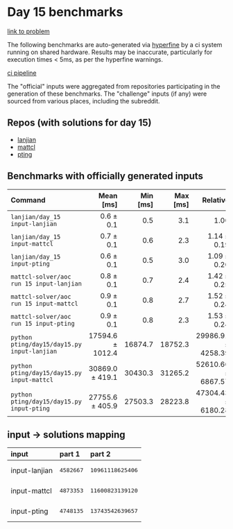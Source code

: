 # Day 15 benchmarks

[link to problem](http://adventofcode.com/2022/day/15)

The following benchmarks are auto-generated via [hyperfine](https://github.com/sharkdp/hyperfine) by a ci system running on shared hardware. Results may be inaccurate, particularly for execution times < 5ms, as per the hyperfine warnings.

[ci pipeline](http://ci.papercode.net:8080/teams/aoc2022/pipelines/aoc-compare-2022)

The "official" inputs were aggregated from repositories participating in the generation of these benchmarks. The "challenge" inputs (if any) were sourced from various places, including the subreddit.

## Repos (with solutions for day 15)


- [lanjian](https://github.com/LanJian/aoc-2022)
- [mattcl](https://github.com/mattcl/aoc2022)
- [pting](https://github.com/pting/aoc2022)

## Benchmarks with officially generated inputs
| Command | Mean [ms] | Min [ms] | Max [ms] | Relative |
|:---|---:|---:|---:|---:|
| `lanjian/day_15 input-lanjian` | 0.6 ± 0.1 | 0.5 | 3.1 | 1.00 |
| `lanjian/day_15 input-mattcl` | 0.7 ± 0.1 | 0.6 | 2.3 | 1.14 ± 0.19 |
| `lanjian/day_15 input-pting` | 0.6 ± 0.1 | 0.5 | 3.0 | 1.09 ± 0.20 |
| `mattcl-solver/aoc run 15 input-lanjian` | 0.8 ± 0.1 | 0.7 | 2.4 | 1.42 ± 0.25 |
| `mattcl-solver/aoc run 15 input-mattcl` | 0.9 ± 0.1 | 0.8 | 2.7 | 1.52 ± 0.24 |
| `mattcl-solver/aoc run 15 input-pting` | 0.9 ± 0.1 | 0.8 | 2.3 | 1.53 ± 0.24 |
| `python pting/day15/day15.py input-lanjian` | 17594.6 ± 1012.4 | 16874.7 | 18752.3 | 29986.91 ± 4258.39 |
| `python pting/day15/day15.py input-mattcl` | 30869.0 ± 419.1 | 30430.3 | 31265.2 | 52610.66 ± 6867.57 |
| `python pting/day15/day15.py input-pting` | 27755.6 ± 405.9 | 27503.3 | 28223.8 | 47304.43 ± 6180.28 |

## input -> solutions mapping
|input|part 1|part 2|
|:---|:---|:---|
|input-lanjian|<pre>4582667</pre>|<pre>10961118625406</pre>|
|input-mattcl|<pre>4873353</pre>|<pre>11600823139120</pre>|
|input-pting|<pre>4748135</pre>|<pre>13743542639657</pre>|
